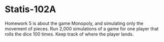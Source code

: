 # Statis-102A
Homework 5 is about the game Monopoly, and simulating only the movement of pieces. Run 2,000 simulations of a game for one player that rolls the dice 100 times. Keep track of where the player lands.
